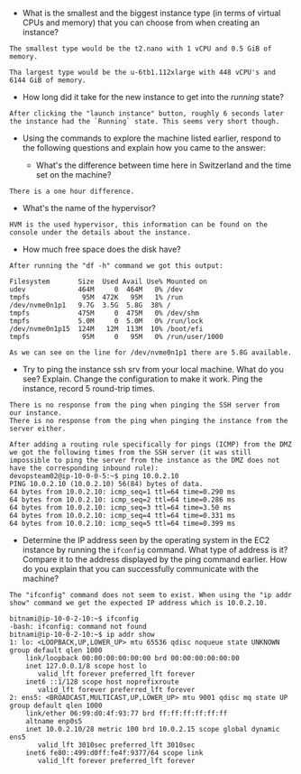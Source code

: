 * What is the smallest and the biggest instance type (in terms of
  virtual CPUs and memory) that you can choose from when creating an
  instance?

```
The smallest type would be the t2.nano with 1 vCPU and 0.5 GiB of memory.

Tha largest type would be the u-6tb1.112xlarge with 448 vCPU's and 6144 GiB of memory.
```

* How long did it take for the new instance to get into the _running_
  state?

```
After clicking the "launch instance" button, roughly 6 seconds later the instance had the `Running` state. This seems very short though.
```

* Using the commands to explore the machine listed earlier, respond to
  the following questions and explain how you came to the answer:

  * What's the difference between time here in Switzerland and the time set on
      the machine?
```
There is a one hour difference.
```

  * What's the name of the hypervisor?
```
HVM is the used hypervisor, this information can be found on the console under the details about the instance.
```

  * How much free space does the disk have?
```
After running the "df -h" command we got this output:

Filesystem       Size  Used Avail Use% Mounted on
udev             464M     0  464M   0% /dev
tmpfs             95M  472K   95M   1% /run
/dev/nvme0n1p1   9.7G  3.5G  5.8G  38% /
tmpfs            475M     0  475M   0% /dev/shm
tmpfs            5.0M     0  5.0M   0% /run/lock
/dev/nvme0n1p15  124M   12M  113M  10% /boot/efi
tmpfs             95M     0   95M   0% /run/user/1000

As we can see on the line for /dev/nvme0n1p1 there are 5.8G available.
```


* Try to ping the instance ssh srv from your local machine. What do you see?
  Explain. Change the configuration to make it work. Ping the
  instance, record 5 round-trip times.

```
There is no response from the ping when pinging the SSH server from our instance.
There is no response from the ping when pinging the instance from the server either.

After adding a routing rule specifically for pings (ICMP) from the DMZ we got the following times from the SSH server (it was still impossible to ping the server from the instance as the DMZ does not have the corresponding inbound rule):
devopsteam02@ip-10-0-0-5:~$ ping 10.0.2.10
PING 10.0.2.10 (10.0.2.10) 56(84) bytes of data.
64 bytes from 10.0.2.10: icmp_seq=1 ttl=64 time=0.290 ms
64 bytes from 10.0.2.10: icmp_seq=2 ttl=64 time=0.286 ms
64 bytes from 10.0.2.10: icmp_seq=3 ttl=64 time=3.50 ms
64 bytes from 10.0.2.10: icmp_seq=4 ttl=64 time=0.331 ms
64 bytes from 10.0.2.10: icmp_seq=5 ttl=64 time=0.399 ms
```

* Determine the IP address seen by the operating system in the EC2
  instance by running the `ifconfig` command. What type of address
  is it? Compare it to the address displayed by the ping command
  earlier. How do you explain that you can successfully communicate
  with the machine?

```
The "ifconfig" command does not seem to exist. When using the "ip addr show" command we get the expected IP address which is 10.0.2.10.

bitnami@ip-10-0-2-10:~$ ifconfig
-bash: ifconfig: command not found
bitnami@ip-10-0-2-10:~$ ip addr show
1: lo: <LOOPBACK,UP,LOWER_UP> mtu 65536 qdisc noqueue state UNKNOWN group default qlen 1000
    link/loopback 00:00:00:00:00:00 brd 00:00:00:00:00:00
    inet 127.0.0.1/8 scope host lo
       valid_lft forever preferred_lft forever
    inet6 ::1/128 scope host noprefixroute
       valid_lft forever preferred_lft forever
2: ens5: <BROADCAST,MULTICAST,UP,LOWER_UP> mtu 9001 qdisc mq state UP group default qlen 1000
    link/ether 06:99:d0:4f:93:77 brd ff:ff:ff:ff:ff:ff
    altname enp0s5
    inet 10.0.2.10/28 metric 100 brd 10.0.2.15 scope global dynamic ens5
       valid_lft 3010sec preferred_lft 3010sec
    inet6 fe80::499:d0ff:fe4f:9377/64 scope link
       valid_lft forever preferred_lft forever
```
